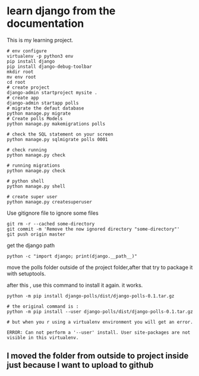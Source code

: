 # learn django from the documentation

This is my learning project.

```
# env configure
virtualenv -p python3 env
pip install django
pip install django-debug-toolbar
mkdir root
mv env root
cd root
# create project
django-admin startproject mysite .
# create app
django-admin startapp polls
# migrate the defaut database
python manage.py migrate
# Create polls Models
python manage.py makemigrations polls

# check the SQL statement on your screen
python manage.py sqlmigrate polls 0001

# check running
python manage.py check

# running migrations
python manage.py check

# python shell
python manage.py shell

# create super user
python manage.py createsuperuser
```

Use gitignore file to ignore some files

```
git rm -r --cached some-directory
git commit -m 'Remove the now ignored directory "some-directory"'
git push origin master
```

get the django path
```
python -c "import django; print(django.__path__)"
```
move the polls folder outside of the project folder,after that try to package it with setuptools.

after this , use this command to install it again. it works.
```
python -m pip install django-polls/dist/django-polls-0.1.tar.gz

# the original command is :
python -m pip install --user django-polls/dist/django-polls-0.1.tar.gz

# but when you r using a virtualenv environment you will get an error.

ERROR: Can not perform a '--user' install. User site-packages are not visible in this virtualenv.
```

## I moved the folder from outside to project inside just because I want to upload to github


